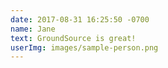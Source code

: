 ```yaml
---
date: 2017-08-31 16:25:50 -0700
name: Jane
text: GroundSource is great!
userImg: images/sample-person.png
---
```

